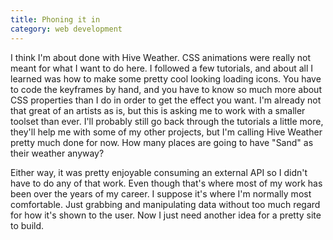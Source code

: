 ```yaml
---
title: Phoning it in
category: web development
---
```

I think I'm about done with Hive Weather. CSS animations were really not meant for what I want to do here. I followed a few tutorials, and about all I learned was how to make some pretty cool looking loading icons. You have to code the keyframes by hand, and you have to know so much more about CSS properties than I do in order to get the effect you want. I'm already not that great of an artists as is, but this is asking me to work with a smaller toolset than ever. I'll probably still go back through the tutorials a little more, they'll help me with some of my other projects, but I'm calling Hive Weather pretty much done for now. How many places are going to have "Sand" as their weather anyway?

Either way, it was pretty enjoyable consuming an external API so I didn't have to do any of that work. Even though that's where most of my work has been over the years of my career. I suppose it's where I'm normally most comfortable. Just grabbing and manipulating data without too much regard for how it's shown to the user. Now I just need another idea for a pretty site to build.